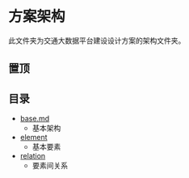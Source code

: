 # 方案架构
此文件夹为交通大数据平台建设设计方案的架构文件夹。

## 置顶

## 目录
- [base.md](https://github.com/liuyang0717/platform/blob/master/architecture/base.md)
	- 基本架构
- [element](https://github.com/liuyang0717/platform/tree/master/architecture/element)
	- 基本要素
- [relation](https://github.com/liuyang0717/platform/tree/master/architecture/relation)
	- 要素间关系


